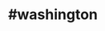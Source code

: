 ---
title: "#washington"
hashtag: "washington"
borders:
  - Canada
  - Idaho
  - Oregon
  - Pacific Ocean
tags:
  - State
  - Puget Sound
  - United States
---